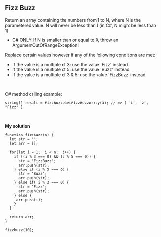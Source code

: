 ## Fizz Buzz
Return an array containing the numbers from 1 to N, where N is the parametered value. N will never be less than 1 (in C#, N might be less than 1).
<br/>

* C# ONLY: If N is smaller than or equal to 0, throw an ArgumentOutOfRangeException!

Replace certain values however if any of the following conditions are met:
<br/>

* If the value is a multiple of 3: use the value 'Fizz' instead
* If the value is a multiple of 5: use the value 'Buzz' instead
* If the value is a multiple of 3 & 5: use the value 'FizzBuzz' instead
<br/>

C# method calling example:

`string[] result = FizzBuzz.GetFizzBuzzArray(3); // => [ "1", "2", "Fizz" ]`

<br/>

**My solution**

```
function fizzbuzz(n) {
  let str = '';
  let arr = [];

  for(let i = 1;  i < n;  i++) {
    if ((i % 3 === 0) && (i % 5 === 0)) {
      str = 'FizzBuzz';
      arr.push(str);
    } else if (i % 5 === 0) {
      str = 'Buzz';
      arr.push(str);
    } else if( i % 3 === 0) {
      str = 'Fizz';
      arr.push(str);
    } else {
     arr.push(i);
    }
  }

  return arr;
}

fizzbuzz(10);
```